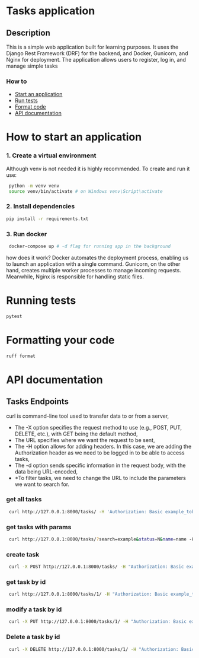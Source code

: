 # Tasks application
## Description
This is a simple web application built for learning purposes. It uses the Django Rest Framework (DRF) for the backend, and Docker, Gunicorn, and Nginx for deployment. The application allows users to register, log in, and manage simple tasks </br>
### How to
- [Start an application](#ap)
- [Run tests](#tests)
- [Format code](#formatCode)
- [API documentation](#API)
<a id='app'></a>
# How to start an application
### 1. Create a virtual environment 
Although venv is not needed it is highly recommended. To create and run it use:
```bash
 python -m venv venv
 source venv/bin/activate # on Windows venv\Script\activate 
```
### 2. Install dependencies
```bash
pip install -r requirements.txt
```
### 3. Run docker 
```bash
 docker-compose up # -d flag for running app in the background
```
how does it work? Docker automates the deployment process, enabling us to launch an application with a single command. Gunicorn, on the other hand, creates multiple worker processes to manage incoming requests. Meanwhile, Nginx is responsible for handling static files.

<a id='tests'></a>
# Running tests
```bash
pytest
```

<a id='formatCode'> </a>
# Formatting your code 
```bash
ruff format
```
<a id='API'></a>
# API documentation 
## Tasks Endpoints
curl is command-line tool used to transfer data to or from a server,
- The -X option specifies the request method to use (e.g., POST, PUT, DELETE, etc.), with GET being the default method,
- The URL specifies where we want the request to be sent,
- The -H option allows for adding headers. In this case, we are adding the Authorization header as we need to be logged in to be able to access tasks,
- The -d option sends specific information in the request body, with the data being URL-encoded,
- *To filter tasks, we need to change the URL to include the parameters we want to search for.
### get all tasks
```bash
 curl http://127.0.0.1:8000/tasks/ -H 'Authorization: Basic example_token'
```
### get tasks with params
```bash
 curl http://127.0.0.1:8000/tasks/?search=example&status=N&name=name -H 'Authorization: Basic example_token
```
### create task
```bash
 curl -X POST http://127.0.0.1:8000/tasks/ -H "Authorization: Basic example_token" -d "name=NewTask&description=Taskdescription&status=P&user=1"
```
### get task by id
```bash
 curl http://127.0.0.1:8000/tasks/1/ -H "Authorization: Basic example_token"
```
### modify a task by id
```bash
 curl -X PUT http://127.0.0.1:8000/tasks/1/ -H "Authorization: Basic example_token" -d "name=newName&description=newDescription&status=C&user=1"
```
### Delete a task by id
```bash
 curl -X DELETE http://127.0.0.1:8000/tasks/1/ -H "Authorization: Basic example_token" 
```
